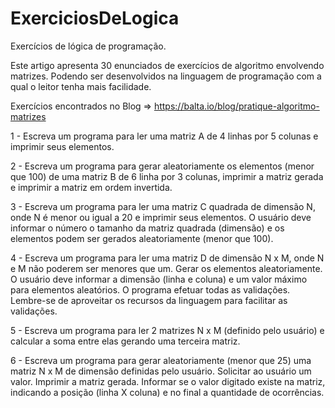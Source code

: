 # ExerciciosDeLogica
Exercícios de lógica de programação.

Este artigo apresenta 30 enunciados de exercícios de algoritmo envolvendo matrizes. Podendo ser desenvolvidos na linguagem de programação com a qual o leitor tenha mais facilidade.

Exercícios encontrados no Blog => https://balta.io/blog/pratique-algoritmo-matrizes


1 - Escreva um programa para ler uma matriz A de 4 linhas por 5 colunas e imprimir seus elementos.

2 - Escreva um programa para gerar aleatoriamente os elementos (menor que 100) de uma matriz B de 6 linha por 3 colunas, 
imprimir a matriz gerada e imprimir a matriz em ordem invertida.

3 - Escreva um programa para ler uma matriz C quadrada de dimensão N, onde N é menor ou igual a 20 e imprimir seus elementos.
O usuário deve informar o número o tamanho da matriz quadrada (dimensão) e os elementos podem ser gerados aleatoriamente (menor que 100).

4 - Escreva um programa para ler uma matriz D de dimensão N x M, onde N e M não poderem ser menores que um. Gerar os elementos aleatoriamente. O usuário deve informar a dimensão (linha e coluna) e um valor máximo para elementos aleatórios. O programa efetuar todas as validações. Lembre-se de aproveitar os recursos da linguagem para facilitar as validações.

5 - Escreva um programa para ler 2 matrizes N x M (definido pelo usuário) e calcular a soma entre elas gerando uma terceira matriz.

6 - Escreva um programa para gerar aleatoriamente (menor que 25) uma matriz N x M de dimensão definidas pelo usuário. Solicitar ao usuário um valor. Imprimir a matriz gerada. Informar se o valor digitado existe na matriz, indicando a posição (linha X coluna) e no final a quantidade de ocorrências.
